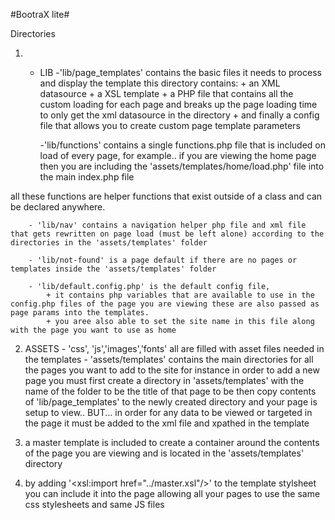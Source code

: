 #BootraX lite#

Directories

1.	- LIB
		-'lib/page_templates' contains the basic files it needs to process and display the template this directory contains:
			+ an XML datasource
			+ a XSL template
			+ a PHP file that contains all the custom loading for each page and breaks up the page loading time to only get the xml datasource in the directory
			+ and finally a config file that allows you to create custom page template parameters  
				
		-'lib/functions' contains a single functions.php file that is included on load of every page, for example.. if you are viewing the home page then you are including the 'assets/templates/home/load.php' file into the main index.php file 

all these functions are helper functions that exist outside of a class and can be declared anywhere.

		- 'lib/nav' contains a navigation helper php file and xml file that gets rewritten on page load (must be left alone) according to the directories in the 'assets/templates' folder
				
		- 'lib/not-found' is a page default if there are no pages or templates inside the 'assets/templates' folder
				
		- 'lib/default.config.php' is the default config file, 
			+ it contains php variables that are available to use in the config.php files of the page you are viewing these are also passed as page params into the templates.
			+ you aree also able to set the site name in this file along with the page you want to use as home
2. ASSETS
		- 'css', 'js','images','fonts' all are filled with asset files needed in the templates 
		- 'assets/templates' contains the main directories for all the pages you want to add to the site for instance in order to add a new page you must first create a directory in 'assets/templates' with the name of the folder to be the title of that page to be then copy contents of 'lib/page_templates' to the newly created directory and your page is setup to view.. BUT... in order for any data to be viewed or targeted in the page it must be added to the xml file and xpathed in the template

3. a master template is included to create a container around the contents of the page you are viewing and is located in the 'assets/templates' directory
4. by adding '<xsl:import href="../master.xsl"/>' to the template stylsheet you can include it into the page allowing all your pages to use the same css stylesheets and same JS files 
						
					
			
		
		
